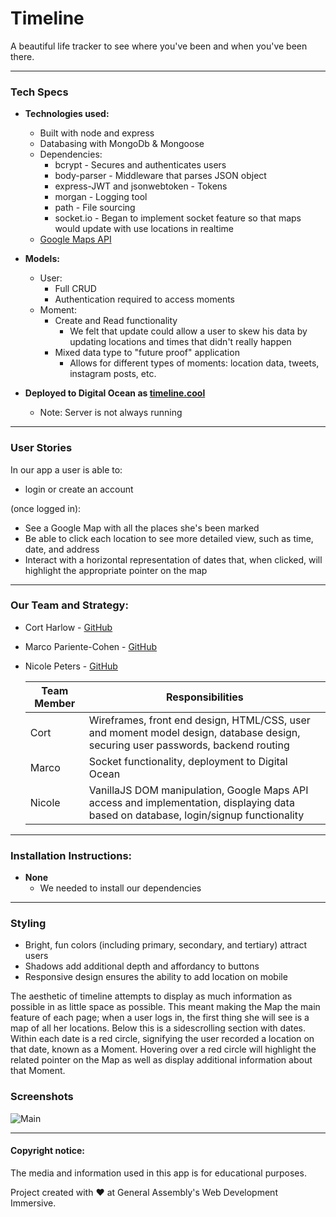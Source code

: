 # Timeline

A beautiful life tracker to see where you've been and when you've been there.

---

### Tech Specs

* **Technologies used:**
  - Built with node and express
  - Databasing with MongoDb & Mongoose
  - Dependencies:
    - bcrypt - Secures and authenticates users
    - body-parser - Middleware that parses JSON object
    - express-JWT and jsonwebtoken - Tokens 
    - morgan - Logging tool
    - path - File sourcing
    - socket.io - Began to implement socket feature so that maps would update with use locations in realtime
  - [Google Maps API](https://developers.google.com/maps/documentation/javascript/)
  
* **Models:**
  - User: 
    - Full CRUD
    - Authentication required to access moments
  - Moment:
    - Create and Read functionality
      - We felt that update could allow a user to skew his data by updating locations and times that didn't really happen
    - Mixed data type to "future proof" application 
      - Allows for different types of moments: location data, tweets, instagram posts, etc.
      
* **Deployed to Digital Ocean as [timeline.cool](http://timeline.cool/)**
  - Note: Server is not always running 
  
---

### User Stories

In our app a user is able to:
  - login or create an account
  
(once logged in):
  - See a Google Map with all the places she's been marked
  - Be able to click each location to see more detailed view, such as time, date, and address
  - Interact with a horizontal representation of dates that, when clicked, will highlight the appropriate pointer on the map
  
---

### Our Team and Strategy:
- Cort Harlow - [GitHub](https://github.com/cortharlow)

- Marco Pariente-Cohen - [GitHub](https://github.com/Markypc3)

- Nicole Peters - [GitHub](https://github.com/napeters)

  
  | Team Member | Responsibilities |
  |-------------|------------------|
  | Cort | Wireframes, front end design, HTML/CSS, user and moment model design, database design, securing user passwords, backend routing |
  | Marco | Socket functionality, deployment to Digital Ocean |
  | Nicole | VanillaJS DOM manipulation, Google Maps API access and implementation, displaying data based on database, login/signup functionality |
  
---

### Installation Instructions:
* **None** 
   - We needed to install our dependencies

---

### Styling
  - Bright, fun colors (including primary, secondary, and tertiary) attract users
  - Shadows add additional depth and affordancy to buttons
  - Responsive design ensures the ability to add location on mobile
  
The aesthetic of timeline attempts to display as much information as possible in as little space as possible. 
This meant making the Map the main feature of each page; when a user logs in, the first thing she will see is a map of all her locations. 
Below this is a sidescrolling section with dates. 
Within each date is a red circle, signifying the user recorded a location on that date, known as a Moment.
Hovering over a red circle will highlight the related pointer on the Map as well as display additional information about that Moment.

### Screenshots
![Main](http://i.imgur.com/eC0TVoM.png?1)

---

#### Copyright notice:

The media and information used in this app is for educational purposes.

Project created with ♥ at General Assembly's Web Development Immersive.
